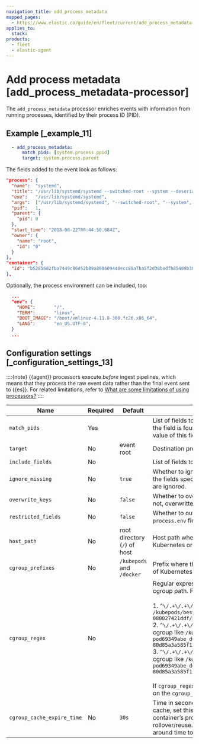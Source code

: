 ```yaml
---
navigation_title: add_process_metadata
mapped_pages:
  - https://www.elastic.co/guide/en/fleet/current/add_process_metadata-processor.html
applies_to:
  stack:
products:
  - fleet
  - elastic-agent
---
```


# Add process metadata [add_process_metadata-processor]


The `add_process_metadata` processor enriches events with information from running processes, identified by their process ID (PID).


## Example [_example_11]

```yaml
  - add_process_metadata:
      match_pids: [system.process.ppid]
      target: system.process.parent
```

The fields added to the event look as follows:

```json
"process": {
  "name":  "systemd",
  "title": "/usr/lib/systemd/systemd --switched-root --system --deserialize 22",
  "exe":   "/usr/lib/systemd/systemd",
  "args":  ["/usr/lib/systemd/systemd", "--switched-root", "--system", "--deserialize", "22"],
  "pid":   1,
  "parent": {
    "pid": 0
  },
  "start_time": "2018-08-22T08:44:50.684Z",
  "owner": {
    "name": "root",
    "id": "0"
  }
},
"container": {
  "id": "b5285682fba7449c86452b89a800609440ecc88a7ba5f2d38bedfb85409b30b1"
},
```

Optionally, the process environment can be included, too:

```json
  ...
  "env": {
    "HOME":       "/",
    "TERM":       "linux",
    "BOOT_IMAGE": "/boot/vmlinuz-4.11.8-300.fc26.x86_64",
    "LANG":       "en_US.UTF-8",
  }
  ...
```


## Configuration settings [_configuration_settings_13]

::::{note}
{{agent}} processors execute *before* ingest pipelines, which means that they process the raw event data rather than the final event sent to {{es}}. For related limitations, refer to [What are some limitations of using processors?](/reference/fleet/agent-processors.md#limitations)
::::


| Name | Required | Default | Description |
| --- | --- | --- | --- |
| `match_pids` | Yes |  | List of fields to lookup for a PID. The processor searches the list sequentially until the field is found in the current event, and the PID lookup is then applied to the value of this field. |
| `target` | No | event root | Destination prefix where the `process` object will be created. |
| `include_fields` | No |  | List of fields to add. By default, adds all available fields except `process.env`. |
| `ignore_missing` | No | `true` | Whether to ignore missing fields. If `false`, discards events that don’t contain any of the fields specified in `match_pids` and then generates an error. If `true`, missing fields are ignored. |
| `overwrite_keys` | No | `false` | Whether to overwrite existing keys. If `false` and a target field already exists, it is not, overwritten, and an error is logged. If `true`, the target field is overwritten. |
| `restricted_fields` | No | `false` | Whether to output restricted fields. If `false`, to avoid leaking sensitive data, the `process.env` field is not output. If `true`, the field will be present in the output. |
| `host_path` | No | root directory (`/`) of host | Host path where `/proc` is mounted. For different runtime configurations of Kubernetes or Docker, set the `host_path` to overwrite the default. |
| `cgroup_prefixes` | No | `/kubepods` and `/docker` | Prefix where the container ID is inside cgroup. For different runtime configurations of Kubernetes or Docker, set `cgroup_prefixes` to overwrite the defaults. |
| `cgroup_regex` | No |  | Regular expression with capture group for capturing the container ID from the cgroup path. For example:<br><br>1. `^\/.+\/.+\/.+\/([0-9a-f]{{64}}).*` matches the container ID of a cgroup like `/kubepods/besteffort/pod665fb997-575b-11ea-bfce-080027421ddf/b5285682fba7449c86452b89a800609440ecc88a7ba5f2d38bedfb85409b30b1`<br>2. `^\/.+\/.+\/.+\/docker-([0-9a-f]{{64}}).scope` matches the container ID of a cgroup like `/kubepods.slice/kubepods-burstable.slice/kubepods-burstable-pod69349abe_d645_11ea_9c4c_08002709c05c.slice/docker-80d85a3a585f1575028ebe468d83093c301eda20d37d1671ff2a0be50fc0e460.scope`<br>3. `^\/.+\/.+\/.+\/crio-([0-9a-f]{{64}}).scope` matches the container ID of a cgroup like `/kubepods.slice/kubepods-burstable.slice/kubepods-burstable-pod69349abe_d645_11ea_9c4c_08002709c05c.slice/crio-80d85a3a585f1575028ebe468d83093c301eda20d37d1671ff2a0be50fc0e460.scope`<br><br>If `cgroup_regex` is not set, the container ID is extracted from the cgroup file based on the `cgroup_prefixes` setting.<br> |
| `cgroup_cache_expire_time` | No | `30s` | Time in seconds before cgroup cache elements expire. To disable the cgroup cache, set this to `0`. In some container runtime technologies, like runc, the container’s process is also a process in the host kernel and will be affected by PID rollover/reuse. Set the expire time to a value that is smaller than the PIDs wrap around time to avoid the wrong container ID. |

